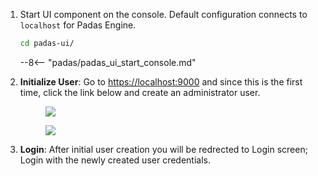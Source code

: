 1. Start UI component on the console.  Default configuration connects to `localhost` for Padas Engine.
    ```bash
    cd padas-ui/
    ```
    --8<-- "padas/padas_ui_start_console.md"

2. **Initialize User**: Go to [https://localhost:9000](https://localhost:9000) and since this is the first time, click the link below and create an administrator user.

    <figure markdown>
      <p>
      <img src="../assets/img/padas_ui_preinit.png" class="w-50 img-fluid py-5">
      </p>
      <p>
      <img src="../assets/img/padas_ui_init.png" class="w-50 img-fluid py-5">
      </p>
    </figure>

3. **Login**: After initial user creation you will be redrected to Login screen; Login with the newly created user credentials.

